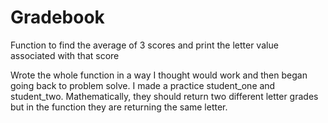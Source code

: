 # Gradebook
Function to find the average of 3 scores and print the letter value associated with that score

Wrote the whole function in a way I thought would work and then began going back to problem solve.
I made a practice student_one and student_two.  Mathematically, they should return two different letter grades but in the function they are returning the same letter.  